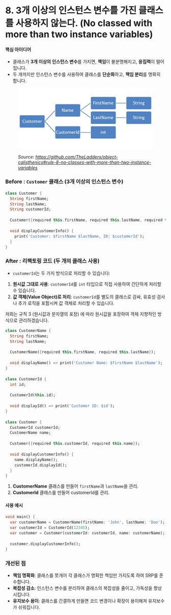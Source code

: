 # 8. 3개 이상의 인스턴스 변수를 가진 클래스를 사용하지 않는다.  (No classed with more than two instance variables)

#### **핵심 아이디어**

* 클래스가 **3개 이상의 인스턴스 변수**를 가지면, **책임**이 불분명해지고, **응집력**이 떨어집니다.
* 두 개까지만 인스턴스 변수를 사용하여 클래스를 **단순화**하고, **책임 분리**를 명확히 합니다.

<figure><img src="../.gitbook/assets/image (23).png" alt=""><figcaption><p><em>Source:</em> <a href="https://github.com/TheLadders/object-calisthenics#rule-8-no-classes-with-more-than-two-instance-variables"><em>https://github.com/TheLadders/object-calisthenics#rule-8-no-classes-with-more-than-two-instance-variables</em></a></p></figcaption></figure>

### Before :  `Customer` 클래스 (3개 이상의 인스턴스 변수)

```dart
class Customer {
  String firstName;
  String lastName;
  String customerId;

  Customer({required this.firstName, required this.lastName, required this.customerId});

  void displayCustomerInfo() {
    print('Customer: $firstName $lastName, ID: $customerId');
  }
}
```

### After : 리팩토링 코드  (두 개의 클래스 사용)

* `customerId`는 두 가지 방식으로 처리할 수 있습니다:

1. **원시값 그대로 사용**: `customerId`를 `int` 타입으로 직접 사용하여 간단하게 처리할 수 있습니다.
2. **값 객체(Value Object)로 처리**: `customerId`를 별도의 클래스로 감싸, 유효성 검사나 추가 로직을 포함시켜 값 객체로 처리할 수 있습니다.&#x20;

저희는  규칙 3 (원시값과 문자열의 포장) 에 따라 원시값을 포장하여 객체 지향적인 방식으로 관리하겠습니다.

```dart
class CustomerName {
  String firstName;
  String lastName;

  CustomerName({required this.firstName, required this.lastName});

  void displayName() => print('Customer Name: $firstName $lastName');
}

class CustomerId {
  int id;

  CustomerId(this.id);

  void displayId() => print('Customer ID: $id');
}

class Customer {
  CustomerId customerId;
  CustomerName name;

  Customer({required this.customerId, required this.name});

  void displayCustomerInfo() {
    name.displayName();
    customerId.displayId();
  }
}
```

1. **CustomerName** 클래스를 만들어 `firstName`과 `lastName`을 관리.
2. **CustomerId** 클래스를 만들어 customerId를 관리.

#### 사용 예시

```dart
void main() {
  var customerName = CustomerName(firstName: 'John', lastName: 'Doe');
  var customerId = CustomerId(12345);
  var customer = Customer(customerId: customerId, name: customerName);
  
  customer.displayCustomerInfo();
}
```

### 개선된 점 &#x20;

* **책임 명확화**: 클래스를 쪼개어 각 클래스가 명확한 책임만 가지도록 하여 SRP를 준수합니다.
* **복잡성 감소**: 인스턴스 변수를 분리하여 클래스의 복잡성을 줄이고, 가독성을 향상시킵니다.
* **유지보수 용이**: 클래스를 간결하게 만들면 코드 변경이나 확장이 용이해져 유지보수가 쉬워집니다.
